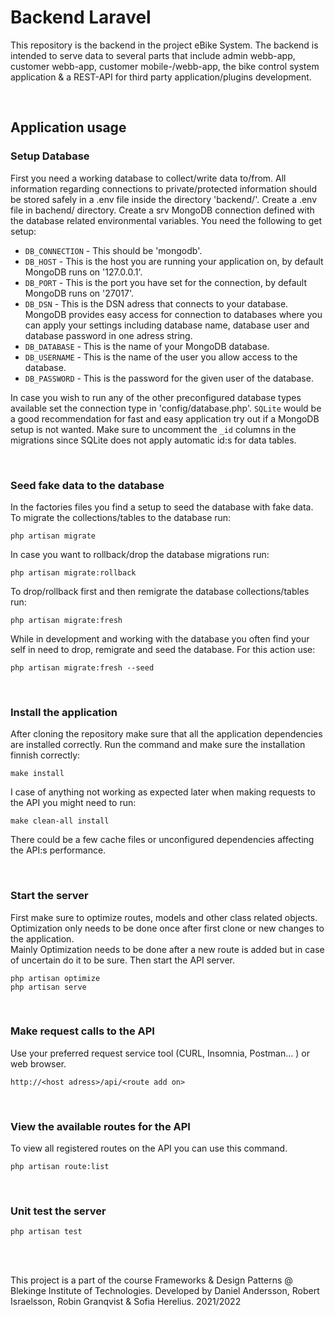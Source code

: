 # Backend Laravel

This repository is the backend in the project eBike System. 
The backend is intended to serve data to several parts that include admin webb-app, 
customer webb-app, customer mobile-/webb-app, the bike control system application & a 
REST-API for third party application/plugins development.


<br>


## Application usage

### Setup Database
First you need a working database to collect/write data to/from. All information regarding connections to private/protected information should be stored safely in a .env file inside the directory 'backend/'.
Create a .env file in bachend/ directory. Create a srv MongoDB connection defined with the database related environmental variables.
You need the following to get setup:
* ```DB_CONNECTION``` - This should be 'mongodb'.
* ```DB_HOST``` - This is the host you are running your application on, by default MongoDB runs on '127.0.0.1'.
* ```DB_PORT``` - This is the port you have set for the connection, by default MongoDB runs on '27017'.
* ```DB_DSN``` - This is the DSN adress that connects to your database. MongoDB provides easy access for connection to databases where you can 
apply your settings including database name, database user and database password in one adress string.
* ```DB_DATABASE``` - This is the name of your MongoDB database.
* ```DB_USERNAME``` - This is the name of the user you allow access to the database.
* ```DB_PASSWORD``` - This is the password for the given user of the database.

In case you wish to run any of the other preconfigured database types available set the connection type in 'config/database.php'. 
```SQLite``` would be a good recommendation for fast and easy application try out if a MongoDB setup is not wanted. 
Make sure to uncomment the ```_id``` columns in the migrations since SQLite does not apply automatic id:s for data tables.

<br>

### Seed fake data to the database
In the factories files you find a setup to seed the database with fake data. 
To migrate the collections/tables to the database run:
```
php artisan migrate
```

In case you want to rollback/drop the database migrations run:
```
php artisan migrate:rollback
```
To drop/rollback first and then remigrate the database collections/tables run:
```
php artisan migrate:fresh
```
While in development and working with the database you often find your self in need to drop, remigrate and seed the database. For this action use:
```
php artisan migrate:fresh --seed
```

<br>

### Install the application
After cloning the repository make sure that all the application dependencies are installed correctly.
Run the command and make sure the installation finnish correctly:
```
make install
```
I case of anything not working as expected later when making requests to the API you might need to run:
```
make clean-all install
```
There could be a few cache files or unconfigured dependencies affecting the API:s performance.

<br>

### Start the server
First make sure to optimize routes, models and other class related objects. 
Optimization only needs to be done once after first clone or new changes to the application.  
Mainly Optimization needs to be done after a new route is added but in case of uncertain do it to be sure. 
Then start the API server.
```
php artisan optimize
php artisan serve
```

<br>

### Make request calls to the API
Use your preferred request service tool (CURL, Insomnia, Postman... ) or web browser.
```
http://<host adress>/api/<route add on>
```

<br>

### View the available routes for the API
To view all registered routes on the API you can use this command.
```
php artisan route:list
```

<br>

### Unit test the server
```
php artisan test
```

<br>
<br>

This project is a part of the course Frameworks & Design Patterns @ Blekinge Institute of Technologies.
Developed by Daniel Andersson, Robert Israelsson, Robin Granqvist & Sofia Herelius.
2021/2022

